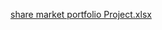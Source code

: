 




[share market portfolio Project.xlsx](https://github.com/user-attachments/files/16398908/share.market.portfolio.Project.xlsx)

